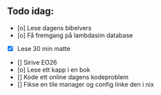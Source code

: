 ## Todo idag:

- [o] Lese dagens bibelvers
- [o] Få fremgang på lambdasim database
- [x] Lese 30 min matte
- [] Sirive EO26
- [o] Lese ett kapp i en bok
- [] Kode ett online dagens kodeproblem
- [] Fikse en tile manager og config linke den i nix
